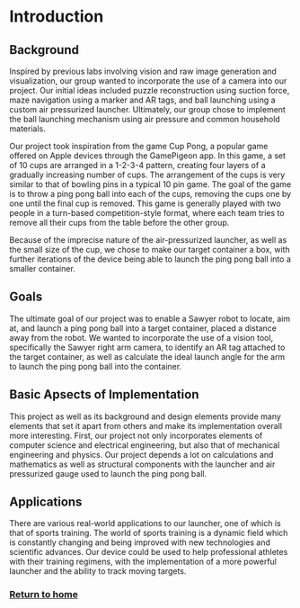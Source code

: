 # Introduction


## Background

Inspired by previous labs involving vision and raw image generation and visualization, our group wanted to incorporate the use of a camera into our project. Our initial ideas included puzzle reconstruction using suction force, maze navigation using a marker and AR tags, and ball launching using a custom air pressurized launcher. Ultimately, our group chose to implement the ball launching mechanism using air pressure and common household materials.

Our project took inspiration from the game Cup Pong, a popular game offered on Apple devices through the GamePigeon app. In this game, a set of 10 cups are arranged in a 1-2-3-4 pattern, creating four layers of a gradually increasing number of cups. The arrangement of the cups is very similar to that of bowling pins in a typical 10 pin game. The goal of the game is to throw a ping pong ball into each of the cups, removing the cups one by one until the final cup is removed. This game is generally played with two people in a turn-based competition-style format, where each team tries to remove all their cups from the table before the other group.

Because of the imprecise nature of the air-pressurized launcher, as well as the small size of the cup, we chose to make our target container a box, with further iterations of the device being able to launch the ping pong ball into a smaller container.

## Goals

The ultimate goal of our project was to enable a Sawyer robot to locate, aim at, and launch a ping pong ball into a target container, placed a distance away from the robot. We wanted to incorporate the use of a vision tool, specifically the Sawyer right arm camera, to identify an AR tag attached to the target container, as well as calculate the ideal launch angle for the arm to launch the ping pong ball into the container.

## Basic Apsects of Implementation

This project as well as its background and design elements provide many elements that set it apart from others and make its implementation overall more interesting. First, our project not only incorporates elements of computer science and electrical engineering, but also that of mechanical engineering and physics. Our project depends a lot on calculations and mathematics as well as structural components with the launcher and air pressurized gauge used to launch the ping pong ball.

## Applications

There are various real-world applications to our launcher, one of which is that of sports training. The world of sports training is a dynamic field which is constantly changing and being improved with new technologies and scientific advances. Our device could be used to help professional athletes with their training regimens, with the implementation of a more powerful launcher and the ability to track moving targets.

### [Return to home](index.md)
